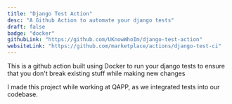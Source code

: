 ```yaml
---
title: "Django Test Action"
desc: "A Github Action to automate your django tests"
draft: false
badge: "docker"
githubLink: "https://github.com/UKnowWhoIm/django-test-action"
websiteLink: "https://github.com/marketplace/actions/django-test-ci"
---
```


This is a github action built using Docker to run your django tests to ensure that you don't break existing stuff while making new changes

I made this project while working at QAPP, as we integrated tests into our codebase.
